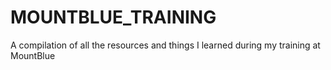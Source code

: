 # MOUNTBLUE_TRAINING
A compilation of all the resources and things I learned during my training at MountBlue
